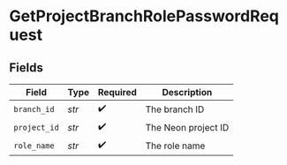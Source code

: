 # GetProjectBranchRolePasswordRequest


## Fields

| Field               | Type                | Required            | Description         |
| ------------------- | ------------------- | ------------------- | ------------------- |
| `branch_id`         | *str*               | :heavy_check_mark:  | The branch ID       |
| `project_id`        | *str*               | :heavy_check_mark:  | The Neon project ID |
| `role_name`         | *str*               | :heavy_check_mark:  | The role name       |
